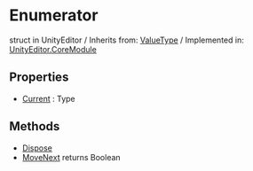 # Enumerator
struct in UnityEditor
 / Inherits from: <a href="https://docs.unity3d.com/6000.1/Documentation/ScriptReference/ValueType.html">ValueType</a> / Implemented in: <a href="https://docs.unity3d.com/6000.1/Documentation/ScriptReference/UnityEditor.CoreModule.html">UnityEditor.CoreModule</a>

## Properties
- <a href="https://docs.unity3d.com/6000.1/Documentation/ScriptReference/Enumerator-Current.html">Current</a> : Type

## Methods
- <a href="https://docs.unity3d.com/6000.1/Documentation/ScriptReference/Enumerator.Dispose.html">Dispose</a>
- <a href="https://docs.unity3d.com/6000.1/Documentation/ScriptReference/Enumerator.MoveNext.html">MoveNext</a> returns Boolean
